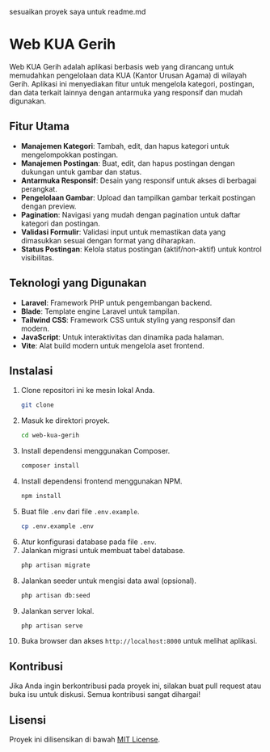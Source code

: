 sesuaikan proyek saya untuk readme.md
# Web KUA Gerih
Web KUA Gerih adalah aplikasi berbasis web yang dirancang untuk memudahkan pengelolaan data KUA (Kantor Urusan Agama) di wilayah Gerih. Aplikasi ini menyediakan fitur untuk mengelola kategori, postingan, dan data terkait lainnya dengan antarmuka yang responsif dan mudah digunakan.
## Fitur Utama
- **Manajemen Kategori**: Tambah, edit, dan hapus kategori untuk mengelompokkan postingan.
- **Manajemen Postingan**: Buat, edit, dan hapus postingan dengan dukungan untuk gambar dan status.
- **Antarmuka Responsif**: Desain yang responsif untuk akses di berbagai perangkat.
- **Pengelolaan Gambar**: Upload dan tampilkan gambar terkait postingan dengan preview.
- **Pagination**: Navigasi yang mudah dengan pagination untuk daftar kategori dan postingan.
- **Validasi Formulir**: Validasi input untuk memastikan data yang dimasukkan sesuai dengan format yang diharapkan.
- **Status Postingan**: Kelola status postingan (aktif/non-aktif) untuk kontrol visibilitas.
## Teknologi yang Digunakan
- **Laravel**: Framework PHP untuk pengembangan backend.
- **Blade**: Template engine Laravel untuk tampilan.
- **Tailwind CSS**: Framework CSS untuk styling yang responsif dan modern.
- **JavaScript**: Untuk interaktivitas dan dinamika pada halaman.
- **Vite**: Alat build modern untuk mengelola aset frontend.
## Instalasi
1. Clone repositori ini ke mesin lokal Anda.
   ```bash
   git clone
2. Masuk ke direktori proyek.
   ```bash
   cd web-kua-gerih
   ```
3. Install dependensi menggunakan Composer.
   ```bash
   composer install
   ```
4. Install dependensi frontend menggunakan NPM.
   ```bash
   npm install
   ```
5. Buat file `.env` dari file `.env.example`.
   ```bash
   cp .env.example .env
   ```
6. Atur konfigurasi database pada file `.env`.
7. Jalankan migrasi untuk membuat tabel database.
   ```bash
   php artisan migrate
   ```
8. Jalankan seeder untuk mengisi data awal (opsional).
   ```bash
   php artisan db:seed
   ```
9. Jalankan server lokal.
   ```bash
   php artisan serve
   ```
10. Buka browser dan akses `http://localhost:8000` untuk melihat aplikasi.
## Kontribusi
Jika Anda ingin berkontribusi pada proyek ini, silakan buat pull request atau buka isu untuk diskusi. Semua kontribusi sangat dihargai!
## Lisensi
Proyek ini dilisensikan di bawah [MIT License](LICENSE).
